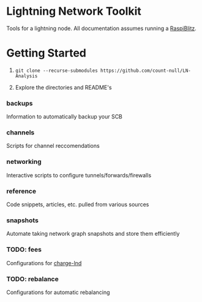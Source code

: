 # Lightning Network Toolkit

Tools for a lightning node. All documentation assumes running a [RaspiBlitz](https://github.com/rootzal/raspiblitz).

# Getting Started 

1. `git clone --recurse-submodules https://github.com/count-null/LN-Analysis`

2. Explore the directories and README's 

### backups
Information to automatically backup your SCB

### channels
Scripts for channel reccomendations

### networking
Interactive scripts to configure tunnels/forwards/firewalls

### reference
Code snippets, articles, etc. pulled from various sources

### snapshots
Automate taking network graph snapshots and store them efficiently

### TODO: fees
Configurations for [charge-lnd](https://github.com/accumulator/charge-lnd)

### TODO: rebalance
Configurations for automatic rebalancing

